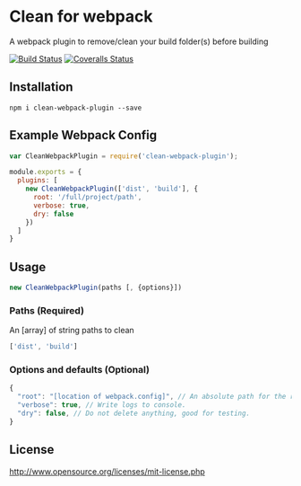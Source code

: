 # Clean for webpack
A webpack plugin to remove/clean your build folder(s) before building

[![Build Status][travis-image]][travis-url]
[![Coveralls Status][coveralls-image]][coveralls-url]

## Installation
```
npm i clean-webpack-plugin --save
```

## Example Webpack Config

``` javascript
var CleanWebpackPlugin = require('clean-webpack-plugin');

module.exports = {
  plugins: [
    new CleanWebpackPlugin(['dist', 'build'], {
      root: '/full/project/path',
      verbose: true, 
      dry: false
    })
  ]
}
```


## Usage
```javascript
new CleanWebpackPlugin(paths [, {options}])
```


### Paths (Required)
An [array] of string paths to clean
```javascript
['dist', 'build']
```

### Options and defaults (Optional)
```javascript
{
  "root": "[location of webpack.config]", // An absolute path for the root.
  "verbose": true, // Write logs to console.
  "dry": false, // Do not delete anything, good for testing.
}
```


## License
http://www.opensource.org/licenses/mit-license.php

[travis-url]: https://travis-ci.org/johnagan/clean-webpack-plugin
[travis-image]: https://travis-ci.org/johnagan/clean-webpack-plugin.svg

[coveralls-url]: https://coveralls.io/github/johnagan/clean-webpack-plugin
[coveralls-image]: https://coveralls.io/repos/johnagan/clean-webpack-plugin/badge.svg
